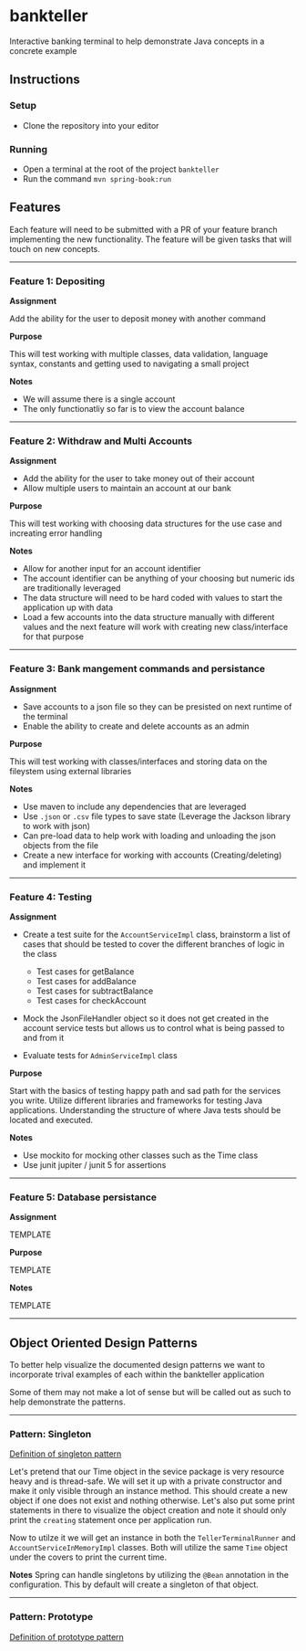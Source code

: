 # bankteller
Interactive banking terminal to help demonstrate Java concepts in a concrete example

## Instructions
### Setup
- Clone the repository into your editor

### Running
- Open a terminal at the root of the project `bankteller`
- Run the command `mvn spring-book:run`

## Features
Each feature will need to be submitted with a PR of your feature branch implementing the new functionality.  The feature will be given tasks that will touch on new concepts.

---
### Feature 1: Depositing
**Assignment**

Add the ability for the user to deposit money with another command

**Purpose**

This will test working with multiple classes, data validation, language syntax, constants and getting used to navigating a small project

**Notes**

- We will assume there is a single account
- The only functionatliy so far is to view the account balance

---
### Feature 2: Withdraw and Multi Accounts
**Assignment**

- Add the ability for the user to take money out of their account
- Allow multiple users to maintain an account at our bank

**Purpose**

This will test working with choosing data structures for the use case and increating error handling

**Notes**

- Allow for another input for an account identifier
- The account identifier can be anything of your choosing but numeric ids are traditionally leveraged
- The data structure will need to be hard coded with values to start the application up with data
- Load a few accounts into the data structure manually with different values and the next feature will work with creating new class/interface for that purpose

---
### Feature 3: Bank mangement commands and persistance
**Assignment**

- Save accounts to a json file so they can be presisted on next runtime of the terminal
- Enable the ability to create and delete accounts as an admin

**Purpose**

This will test working with classes/interfaces and storing data on the fileystem using external libraries

**Notes**
- Use maven to include any dependencies that are leveraged
- Use `.json` or `.csv` file types to save state (Leverage the Jackson library to work with json)
- Can pre-load data to help work with loading and unloading the json objects from the file
- Create a new interface for working with accounts (Creating/deleting) and implement it 

---
### Feature 4: Testing
**Assignment**

- Create a test suite for the `AccountServiceImpl` class, brainstorm a list of cases that should be tested to cover the different branches of logic in the class
  - Test cases for getBalance
  - Test cases for addBalance
  - Test cases for subtractBalance
  - Test cases for checkAccount
- Mock the JsonFileHandler object so it does not get created in the account service tests but allows us to control what is being passed to and from it

- Evaluate tests for `AdminServiceImpl` class

**Purpose**

Start with the basics of testing happy path and sad path for the services you write.  Utilize different libraries and frameworks for testing Java applications.  Understanding the structure of where Java tests should be located and executed.

**Notes**
- Use mockito for mocking other classes such as the Time class
- Use junit jupiter / junit 5 for assertions

---
### Feature 5: Database persistance
**Assignment**

TEMPLATE

**Purpose**

TEMPLATE

**Notes**

TEMPLATE

---
## Object Oriented Design Patterns
To better help visualize the documented design patterns we want to incorporate trival examples of each within the bankteller application

Some of them may not make a lot of sense but will be called out as such to help demonstrate the patterns.

---
### Pattern: Singleton
[Definition of singleton pattern](https://www.oodesign.com/singleton-pattern.html)

Let's pretend that our Time object in the sevice package is very resource heavy and is thread-safe.  We will set it up with a private constructor and make it only visible through an instance method.  This should create a new object if one does not exist and nothing otherwise.  Let's also put some print statements in there to visualize the object creation and note it should only print the `creating` statement once per application run.

Now to utilze it we will get an instance in both the `TellerTerminalRunner` and `AccountServiceInMemoryImpl` classes.  Both will utilize the same `Time` object under the covers to print the current time.

**Notes**
Spring can handle singletons by utilizing the `@Bean` annotation in the configuration.  This by default will create a singleton of that object.


---
### Pattern: Prototype
[Definition of prototype pattern](https://www.oodesign.com/prototype-pattern.html)